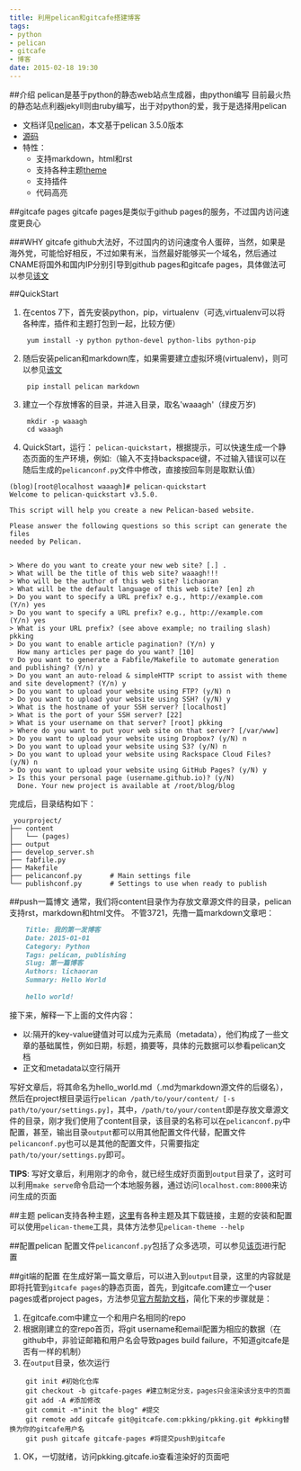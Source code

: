 ```yaml
---
title: 利用pelican和gitcafe搭建博客
tags:
- python
- pelican
- gitcafe
- 博客
date: 2015-02-18 19:30
---
```

##介绍
pelican是基于python的静态web站点生成器，由python编写
目前最火热的静态站点利器jekyll则由ruby编写，出于对python的爱，我于是选择用pelican

- 文档详见[pelican](http://docs.getpelican.com/)，本文基于pelican 3.5.0版本
- [源码](https://github.com/getpelican/pelican)
- 特性：
    - 支持markdown，html和rst
    - 支持各种主题[theme](https://github.com/getpelican/pelican-themes)
    - 支持插件
    - 代码高亮

##gitcafe pages
gitcafe pages是类似于github pages的服务，不过国内访问速度更良心

###WHY gitcafe
github大法好，不过国内的访问速度令人蛋碎，当然，如果是海外党，可能恰好相反，不过如果有米，当然最好能够买一个域名，然后通过CNAME将国外和国内IP分别引导到github pages和gitcafe pages，具体做法可以参见[该文](https://ruby-china.org/topics/18084)

##QuickStart
1. 在centos 7下，首先安装python，pip，virtualenv（可选,virtualenv可以将各种库，插件和主题打包到一起，比较方便）

        yum install -y python python-devel python-libs python-pip

1. 随后安装pelican和markdown库，如果需要建立虚拟环境(virtualenv)，则可以参见[该文](https://virtualenv.pypa.io/en/latest)

        pip install pelican markdown 

1. 建立一个存放博客的目录，并进入目录，取名'waaagh'（绿皮万岁)
    
        mkdir -p waaagh
        cd waaagh
    
1. QuickStart，运行：
`pelican-quickstart`，根据提示，可以快速生成一个静态页面的生产环境，例如:（输入不支持backspace键，不过输入错误可以在随后生成的`pelicanconf.py`文件中修改，直接按回车则是取默认值）

```shell
(blog)[root@localhost waaagh]# pelican-quickstart 
Welcome to pelican-quickstart v3.5.0.
        
This script will help you create a new Pelican-based website.
        
Please answer the following questions so this script can generate the files
needed by Pelican.
        
            
> Where do you want to create your new web site? [.] .
> What will be the title of this web site? waaagh!!!
> Who will be the author of this web site? lichaoran
> What will be the default language of this web site? [en] zh
> Do you want to specify a URL prefix? e.g., http://example.com   (Y/n) yes
> Do you want to specify a URL prefix? e.g., http://example.com   (Y/n) yes
> What is your URL prefix? (see above example; no trailing slash) pkking
> Do you want to enable article pagination? (Y/n) y
  How many articles per page do you want? [10] 
▽ Do you want to generate a Fabfile/Makefile to automate generation and publishing? (Y/n) y
> Do you want an auto-reload & simpleHTTP script to assist with theme and site development? (Y/n) y
> Do you want to upload your website using FTP? (y/N) n
> Do you want to upload your website using SSH? (y/N) y
> What is the hostname of your SSH server? [localhost] 
> What is the port of your SSH server? [22] 
> What is your username on that server? [root] pkking
> Where do you want to put your web site on that server? [/var/www] 
> Do you want to upload your website using Dropbox? (y/N) n
> Do you want to upload your website using S3? (y/N) n
> Do you want to upload your website using Rackspace Cloud Files? (y/N) n
> Do you want to upload your website using GitHub Pages? (y/N) y
> Is this your personal page (username.github.io)? (y/N) 
  Done. Your new project is available at /root/blog/blog
``` 

完成后，目录结构如下：
    
     yourproject/
    ├── content
    │   └── (pages)
    ├── output
    ├── develop_server.sh
    ├── fabfile.py
    ├── Makefile
    ├── pelicanconf.py       # Main settings file
    └── publishconf.py       # Settings to use when ready to publish

##push一篇博文
通常，我们将content目录作为存放文章源文件的目录，pelican支持rst，markdown和html文件。
不管3721，先撸一篇markdown文章吧：

```markdown
    Title: 我的第一发博客
    Date: 2015-01-01 
    Category: Python
    Tags: pelican, publishing
    Slug: 第一篇博客
    Authors: lichaoran
    Summary: Hello World
    
    hello world!
```

接下来，解释一下上面的文件内容：

- 以:隔开的key-value键值对可以成为元素局（metadata），他们构成了一些文章的基础属性，例如日期，标题，摘要等，具体的元数据可以参看pelican文档
- 正文和metadata以空行隔开

写好文章后，将其命名为hello_world.md（.md为markdown源文件的后缀名），然后在project根目录运行`pelican /path/to/your/content/ [-s path/to/your/settings.py]`，其中，`/path/to/your/content`即是存放文章源文件的目录，刚才我们使用了content目录，该目录的名称可以在`pelicanconf.py`中配置，甚至，输出目录`output`都可以用其他配置文件代替，配置文件`pelicanconf.py`也可以是其他的配置文件，只需要指定`path/to/your/settings.py`即可。

**TIPS**:
写好文章后，利用刚才的命令，就已经生成好页面到`output`目录了，这时可以利用`make serve`命令启动一个本地服务器，通过访问`localhost.com:8000`来访问生成的页面

##主题
pelican支持各种主题，[这里](http://pelicanthemes.com/)有各种主题及其下载链接，主题的安装和配置可以使用`pelican-theme`工具，具体方法参见`pelican-theme --help`

##配置pelican
配置文件`pelicanconf.py`包括了众多选项，可以参见[该页](http://docs.getpelican.com/en/3.5.0/settings.html)进行配置

##git端的配置
在生成好第一篇文章后，可以进入到`output`目录，这里的内容就是即将托管到`gitcafe pages`的静态页面，首先，到gitcafe.com建立一个user pages或者project pages，方法参见[官方帮助文档](https://gitcafe.com/GitCafe/Help/wiki/Pages-%E7%9B%B8%E5%85%B3%E5%B8%AE%E5%8A%A9#wiki)，简化下来的步骤就是：

1. 在gitcafe.com中建立一个和用户名相同的repo
1. 根据刚建立的空repo首页，将git username和email配置为相应的数据（在github中，非验证邮箱和用户名会导致pages build failure，不知道gitcafe是否有一样的机制）
1. 在`output`目录，依次运行

```shell
    git init #初始化仓库
    git checkout -b gitcafe-pages #建立制定分支，pages只会渲染该分支中的页面
    git add -A #添加修改
    git commit -m"init the blog" #提交
    git remote add gitcafe git@gitcafe.com:pkking/pkking.git #pkking替换为你的gitcafe用户名
    git push gitcafe gitcafe-pages #将提交push到gitcafe
```
1. OK，一切就绪，访问pkking.gitcafe.io查看渲染好的页面吧
